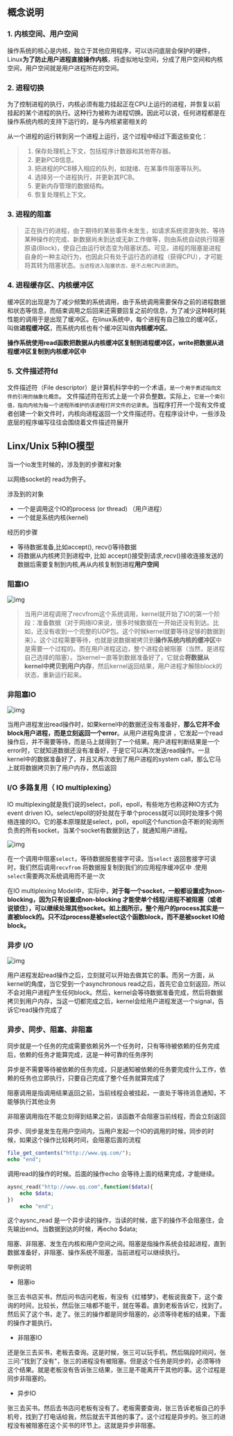 ## 概念说明

### 1. 内核空间、用户空间

操作系统的核心是内核，独立于其他应用程序，可以访问底层会保护的硬件，Linux**为了防止用户进程直接操作内核**，将虚拟地址空间，分成了用户空间和内核空间，用户空间就是用户进程所在的空间。

### 2. 进程切换

为了控制进程的执行，内核必须有能力挂起正在CPU上运行的进程，并恢复以前挂起的某个进程的执行。这种行为被称为进程切换。因此可以说，任何进程都是在操作系统内核的支持下运行的，是与内核紧密相关的

从一个进程的运行转到另一个进程上运行，这个过程中经过下面这些变化：

> 1. 保存处理机上下文，包括程序计数器和其他寄存器。
> 2. 更新PCB信息。
> 3. 把进程的PCB移入相应的队列，如就绪、在某事件阻塞等队列。
> 4. 选择另一个进程执行，并更新其PCB。
> 5. 更新内存管理的数据结构。
> 6. 恢复处理机上下文。



 ### 3. 进程的阻塞

>  正在执行的进程，由于期待的某些事件未发生，如请求系统资源失败、等待某种操作的完成、新数据尚未到达或无新工作做等，则由系统自动执行阻塞原语(Block)，使自己由运行状态变为阻塞状态。可见，进程的阻塞是进程自身的一种主动行为，也因此只有处于运行态的进程（获得CPU），才可能将其转为阻塞状态。`当进程进入阻塞状态，是不占用CPU资源的`。

### 4. 进程缓存区、内核缓冲区

缓冲区的出现是为了减少频繁的系统调用，由于系统调用需要保存之前的进程数据和状态等信息，而结束调用之后回来还需要回复之前的信息，为了减少这种耗时耗性能的调用于是出现了缓冲区。在linux系统中，每个进程有自己独立的缓冲区，叫做**进程缓冲区**，而系统内核也有个缓冲区叫做**内核缓冲区**。

 **操作系统使用read函数把数据从内核缓冲区复制到进程缓冲区，write把数据从进程缓冲区复制到内核缓冲区中**

### 5. 文件描述符fd

文件描述符（File descriptor）是计算机科学中的一个术语，`是一个用于表述指向文件的引用的抽象化概念`。 文件描述符在形式上是一个非负整数。实际上，`它是一个索引值，指向内核为每一个进程所维护的该进程打开文件的记录表`。当程序打开一个现有文件或者创建一个新文件时，内核向进程返回一个文件描述符。在程序设计中，一些涉及底层的程序编写往往会围绕着文件描述符展开

## Linx/Unix 5种IO模型

当一个io发生时候的，涉及到的步骤和对象

以网络socket的 read为例子。

涉及到的对象

- 一个是调用这个IO的process (or thread) （用户进程）
- 一个就是系统内核(kernel)

经历的步骤

- 等待数据准备,比如accept(), recv()等待数据
- 将数据从内核拷贝到进程中, 比如 accept()接受到请求,recv()接收连接发送的数据后需要复制到内核,再从内核复制到进程**用户空间**

### 阻塞IO

![img](https://upload-images.jianshu.io/upload_images/1446087-9522cafa9e14abd0.png?imageMogr2/auto-orient/strip%7CimageView2/2/w/552)

> 当用户进程调用了recvfrom这个系统调用，kernel就开始了IO的第一个阶段：准备数据（对于网络IO来说，很多时候数据在一开始还没有到达。比如，还没有收到一个完整的UDP包。这个时候kernel就要等待足够的数据到来）。这个过程需要等待，也就是说数据被拷贝到**操作系统内核的缓冲区**中是需要一个过程的。而在用户进程这边，整个进程会被阻塞（当然，是进程自己选择的阻塞）。当kernel一直等到数据准备好了，它就会**将数据从kernel中拷贝到用户内存**，然后kernel返回结果，用户进程才解除block的状态，重新运行起来。



 ### 非阻塞IO

![img](https://upload-images.jianshu.io/upload_images/1446087-0c604ff4a2d8dc5d.png?imageMogr2/auto-orient/strip%7CimageView2/2/w/603)

 当用户进程发出read操作时，如果kernel中的数据还没有准备好，**那么它并不会block用户进程，而是立刻返回一个error**。从用户进程角度讲 ，它发起一个read操作后，并不需要等待，而是马上就得到了一个结果。用户进程判断结果是一个error时，它就知道数据还没有准备好，于是它可以再次发送read操作。一旦kernel中的数据准备好了，并且又再次收到了用户进程的system call，那么它马上就将数据拷贝到了用户内存，然后返回

### I/O 多路复用（ IO multiplexing）

IO multiplexing就是我们说的select，poll，epoll，有些地方也称这种IO方式为event driven IO。select/epoll的好处就在于单个process就可以同时处理多个网络连接的IO。它的基本原理就是select，poll，epoll这个function会不断的轮询所负责的所有socket，当某个socket有数据到达了，就通知用户进程。

![img](https://upload-images.jianshu.io/upload_images/1446087-3b0399b077daf0a8.png?imageMogr2/auto-orient/strip%7CimageView2/2/w/609)

在一个调用中阻塞`select`，等待数据报套接字可读。当`select` 返回套接字可读时，我们然后调用`recvfrom` 将数据报复制到我们的应用程序缓冲区中 .使用`select`需要两次系统调用而不是一次

在IO multiplexing Model中，实际中，**对于每一个socket，一般都设置成为non-blocking，因为只有设置成non-blocking 才能使单个线程/进程不被阻塞（或者说锁住），可以继续处理其他socket。如上图所示，整个用户的process其实是一直被block的。只不过process是被select这个函数block，而不是被socket IO给block。**

### 异步 I/O

![img](https://upload-images.jianshu.io/upload_images/1446087-e707464b299104e1.png?imageMogr2/auto-orient/strip%7CimageView2/2/w/572)

用户进程发起read操作之后，立刻就可以开始去做其它的事。而另一方面，从kernel的角度，当它受到一个asynchronous read之后，首先它会立刻返回，所以不会对用户进程产生任何block。然后，kernel会等待数据准备完成，然后将数据拷贝到用户内存，当这一切都完成之后，kernel会给用户进程发送一个signal，告诉它read操作完成了

### 异步、同步、阻塞、非阻塞

同步就是一个任务的完成需要依赖另外一个任务时，只有等待被依赖的任务完成后，依赖的任务才能算完成，这是一种可靠的任务序列

异步是不需要等待被依赖的任务完成，只是通知被依赖的任务要完成什么工作，依赖的任务也立即执行，只要自己完成了整个任务就算完成了

阻塞调用是指调用结果返回之前，当前线程会被挂起，一直处于等待消息通知，不能够执行其他业务

非阻塞调用指在不能立刻得到结果之前，该函数不会阻塞当前线程，而会立刻返回

异步、同步是发生在用户空间内，当用户发起一个IO的调用的时候，同步的时候，如果这个操作比较耗时间，会阻塞后面的流程

```php
file_get_contents("http://www.qq.com/");
echo "end";
```

调用read的操作的时候。后面的操作echo 会等待上面的结果完成，才能继续。



```php
aysnc_read("http://www.qq.com",function($data){
    echo $data;
})
    echo "end";
```

这个aysnc_read 是一个异步读的操作，当读的时候，底下的操作不会阻塞住，会先输出end。当数据到达的时候，再echo $data;

阻塞、非阻塞、发生在内核和用户空间之间。阻塞是指操作系统会挂起进程，直到数据准备好，非阻塞、操作系统不阻塞，当前进程可以继续执行。

举例说明

- 阻塞io

张三去书店买书，然后问书店问老板，有没有《红楼梦》，老板说我查下，这个查询的时间，比较长，然后张三啥都不能干，就在等着。直到老板告诉它，找到了。然后买了这个书，走了。张三的操作都是同步阻塞的，必须等待老板的结果，下面的操作才能执行。

- 非阻塞IO

还是张三去买书，老板去查询。这是时候，张三可以玩手机，然后隔段时间问，张三问:"找到了没有"，张三的进程没有被阻塞。但是这个任务是同步的，必须等待这个结果。就是老板没有告诉张三结果，张三是不能离开干其他的事。这个过程是同步非阻塞的。

- 异步IO

张三去买书。然后去书店问老板有没有了。老板需要查询，张三告诉老板自己的手机号，找到了打电话给我，然后就去干其他的事了。这个过程是异步的。张三的进程没有被阻塞在这个买书的环节上。这就是异步非阻塞。
